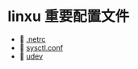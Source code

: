 # linxu 重要配置文件

* 📄 [.netrc](siyuan://blocks/20240211112927-ac7t3tg)
* 📄 [sysctl.conf](siyuan://blocks/20231110105237-0j1zwg6)
* 📄 [udev](siyuan://blocks/20240205174149-6m3swxy)

‍

‍
